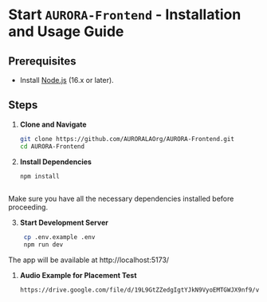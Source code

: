 # Start `AURORA-Frontend`  -  Installation and Usage Guide
## Prerequisites
- Install [Node.js](https://nodejs.org/) (16.x or later).

## Steps

1. **Clone and Navigate**  
   ```bash
   git clone https://github.com/AURORALAOrg/AURORA-Frontend.git
   cd AURORA-Frontend

2. **Install Dependencies**
   ```bash
   npm install
 
  Make sure you have all the necessary dependencies installed before proceeding.

3. **Start Development Server**
   ```bash
    cp .env.example .env
    npm run dev
The app will be available at http://localhost:5173/

1. **Audio Example for Placement Test**  
   ```bash
   https://drive.google.com/file/d/19L9GtZZedgIgtYJkN9VyoEMTGWJX9nf9/view?usp=sharing

